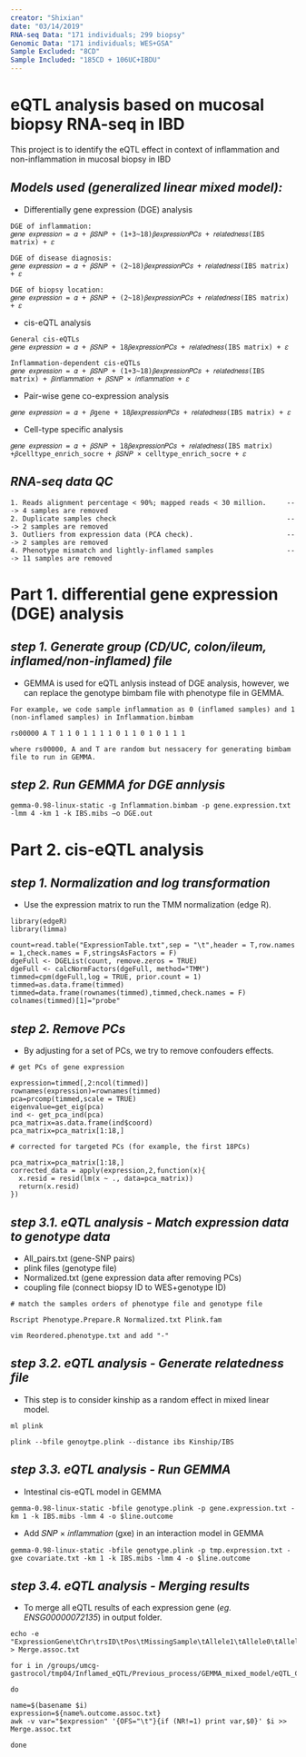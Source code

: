 ```yaml
---
creator: "Shixian"
date: "03/14/2019"
RNA-seq Data: "171 individuals; 299 biopsy"
Genomic Data: "171 individuals; WES+GSA"
Sample Excluded: "8CD"
Sample Included: "185CD + 106UC+IBDU"
---
```


# eQTL analysis based on mucosal biopsy RNA-seq in IBD

This project is to identify the eQTL effect in context of inflammation and non-inflammation in mucosal biopsy in IBD



*Models used (generalized linear mixed model):*
---

 - Differentially gene expression (DGE) analysis
```
DGE of inflammation:
𝑔𝑒𝑛𝑒 𝑒𝑥𝑝𝑟𝑒𝑠𝑠𝑖𝑜𝑛 = 𝛼 + 𝛽𝑆𝑁𝑃 + (1+3~18)𝛽𝑒𝑥𝑝𝑟𝑒𝑠𝑠𝑖𝑜𝑛𝑃𝐶𝑠 + 𝑟𝑒𝑙𝑎𝑡𝑒𝑑𝑛𝑒𝑠𝑠(IBS matrix) + 𝜀

DGE of disease diagnosis:
𝑔𝑒𝑛𝑒 𝑒𝑥𝑝𝑟𝑒𝑠𝑠𝑖𝑜𝑛 = 𝛼 + 𝛽𝑆𝑁𝑃 + (2~18)𝛽𝑒𝑥𝑝𝑟𝑒𝑠𝑠𝑖𝑜𝑛𝑃𝐶𝑠 + 𝑟𝑒𝑙𝑎𝑡𝑒𝑑𝑛𝑒𝑠𝑠(IBS matrix) + 𝜀

DGE of biopsy location:
𝑔𝑒𝑛𝑒 𝑒𝑥𝑝𝑟𝑒𝑠𝑠𝑖𝑜𝑛 = 𝛼 + 𝛽𝑆𝑁𝑃 + (2~18)𝛽𝑒𝑥𝑝𝑟𝑒𝑠𝑠𝑖𝑜𝑛𝑃𝐶𝑠 + 𝑟𝑒𝑙𝑎𝑡𝑒𝑑𝑛𝑒𝑠𝑠(IBS matrix) + 𝜀
```

 - cis-eQTL analysis 
```
General cis-eQTLs
𝑔𝑒𝑛𝑒 𝑒𝑥𝑝𝑟𝑒𝑠𝑠𝑖𝑜𝑛 = 𝛼 + 𝛽𝑆𝑁𝑃 + 18𝛽𝑒𝑥𝑝𝑟𝑒𝑠𝑠𝑖𝑜𝑛𝑃𝐶𝑠 + 𝑟𝑒𝑙𝑎𝑡𝑒𝑑𝑛𝑒𝑠𝑠(IBS matrix) + 𝜀

Inflammation-dependent cis-eQTLs
𝑔𝑒𝑛𝑒 𝑒𝑥𝑝𝑟𝑒𝑠𝑠𝑖𝑜𝑛 = 𝛼 + 𝛽𝑆𝑁𝑃 + (1+3~18)𝛽𝑒𝑥𝑝𝑟𝑒𝑠𝑠𝑖𝑜𝑛𝑃𝐶𝑠 + 𝑟𝑒𝑙𝑎𝑡𝑒𝑑𝑛𝑒𝑠𝑠(IBS matrix) + 𝛽𝑖𝑛𝑓𝑙𝑎𝑚𝑚𝑎𝑡𝑖𝑜𝑛 + 𝛽𝑆𝑁𝑃 × 𝑖𝑛𝑓𝑙𝑎𝑚𝑚𝑎𝑡𝑖𝑜𝑛 + 𝜀
```

 - Pair-wise gene co-expression analysis
 ```
 𝑔𝑒𝑛𝑒 𝑒𝑥𝑝𝑟𝑒𝑠𝑠𝑖𝑜𝑛 = 𝛼 + 𝛽gene + 18𝛽𝑒𝑥𝑝𝑟𝑒𝑠𝑠𝑖𝑜𝑛𝑃𝐶𝑠 + 𝑟𝑒𝑙𝑎𝑡𝑒𝑑𝑛𝑒𝑠𝑠(IBS matrix) + 𝜀
 ```

 - Cell-type specific analysis 
 ```
 𝑔𝑒𝑛𝑒 𝑒𝑥𝑝𝑟𝑒𝑠𝑠𝑖𝑜𝑛 = 𝛼 + 𝛽𝑆𝑁𝑃 + 18𝛽𝑒𝑥𝑝𝑟𝑒𝑠𝑠𝑖𝑜𝑛𝑃𝐶𝑠 + 𝑟𝑒𝑙𝑎𝑡𝑒𝑑𝑛𝑒𝑠𝑠(IBS matrix) +𝛽celltype_enrich_socre + 𝛽𝑆𝑁𝑃 × celltype_enrich_socre + 𝜀
 ```
 
 
*RNA-seq data QC*
---
```
1. Reads alignment percentage < 90%; mapped reads < 30 million.     ---> 4 samples are removed
2. Duplicate samples check                                          ---> 2 samples are removed
3. Outliers from expression data (PCA check).                       ---> 2 samples are removed
4. Phenotype mismatch and lightly-inflamed samples                  ---> 11 samples are removed
```

# Part 1. differential gene expression (DGE) analysis

*step 1. Generate group (CD/UC, colon/ileum, inflamed/non-inflamed) file*
---

- GEMMA is used for eQTL anlysis instead of DGE analysis, however, we can replace the genotype bimbam file with phenotype file in GEMMA.

```
For example, we code sample inflammation as 0 (inflamed samples) and 1 (non-inflamed samples) in Inflammation.bimbam

rs00000 A T 1 1 0 1 1 1 1 0 1 1 0 1 0 1 1 1 

where rs00000, A and T are random but nessacery for generating bimbam file to run in GEMMA. 
```

*step 2. Run GEMMA for DGE annlysis*
---

```
gemma-0.98-linux-static -g Inflammation.bimbam -p gene.expression.txt -lmm 4 -km 1 -k IBS.mibs –o DGE.out

```


# Part 2. cis-eQTL analysis


*step 1. Normalization and log transformation*
---

- Use the expression matrix to run the TMM normalization (edge R).

```
library(edgeR)
library(limma)

count=read.table("ExpressionTable.txt",sep = "\t",header = T,row.names = 1,check.names = F,stringsAsFactors = F)
dgeFull <- DGEList(count, remove.zeros = TRUE)
dgeFull <- calcNormFactors(dgeFull, method="TMM")
timmed=cpm(dgeFull,log = TRUE, prior.count = 1) 
timmed=as.data.frame(timmed)
timmed=data.frame(rownames(timmed),timmed,check.names = F)
colnames(timmed)[1]="probe"
```

*step 2. Remove PCs*
---

- By adjusting for a set of PCs, we try to remove confouders effects.

```
# get PCs of gene expression

expression=timmed[,2:ncol(timmed)]
rownames(expression)=rownames(timmed)
pca=prcomp(timmed,scale = TRUE)
eigenvalue=get_eig(pca)
ind <- get_pca_ind(pca)
pca_matrix=as.data.frame(ind$coord)
pca_matrix=pca_matrix[1:18,]

# corrected for targeted PCs (for example, the first 18PCs)

pca_matrix=pca_matrix[1:18,]
corrected_data = apply(expression,2,function(x){
  x.resid = resid(lm(x ~ ., data=pca_matrix))
  return(x.resid)
})
```


*step 3.1. eQTL analysis - Match expression data to genotype data*
---

 - All_pairs.txt (gene-SNP pairs)
 - plink files (genotype file)
 - Normalized.txt (gene expression data after removing PCs)
 - coupling file (connect biopsy ID to WES+genotype ID)

```
# match the samples orders of phenotype file and genotype file

Rscript Phenotype.Prepare.R Normalized.txt Plink.fam

vim Reordered.phenotype.txt and add "-"
```


*step 3.2. eQTL analysis - Generate relatedness file*
---

- This step is to consider kinship as a random effect in mixed linear model.

```
ml plink

plink --bfile genoytpe.plink --distance ibs Kinship/IBS

```

*step 3.3. eQTL analysis - Run GEMMA*
---

- Intestinal cis-eQTL model in GEMMA
```
gemma-0.98-linux-static -bfile genotype.plink -p gene.expression.txt -km 1 -k IBS.mibs -lmm 4 -o $line.outcome 

```

- Add 𝑆𝑁𝑃 × 𝑖𝑛𝑓𝑙𝑎𝑚𝑚𝑎𝑡𝑖𝑜𝑛 (gxe) in an interaction model in GEMMA
```
gemma-0.98-linux-static -bfile genotype.plink -p tmp.expression.txt -gxe covariate.txt -km 1 -k IBS.mibs -lmm 4 -o $line.outcome 

```

*step 3.4. eQTL analysis - Merging results*
---

- To merge all eQTL results of each expression gene (*eg. ENSG00000072135*) in output folder.

```
echo -e "ExpressionGene\tChr\trsID\tPos\tMissingSample\tAllele1\tAllele0\tAllelFre\tBeta\tSE\tlogl_H1\tl_remle\tl_mle\tp_wald\tp_lrt\tp_score" > Merge.assoc.txt

for i in /groups/umcg-gastrocol/tmp04/Inflamed_eQTL/Previous_process/GEMMA_mixed_model/eQTL_CD/output/*.outcome.assoc.txt

do

name=$(basename $i)
expression=${name%.outcome.assoc.txt}
awk -v var="$expression" '{OFS="\t"}{if (NR!=1) print var,$0}' $i >> Merge.assoc.txt

done
